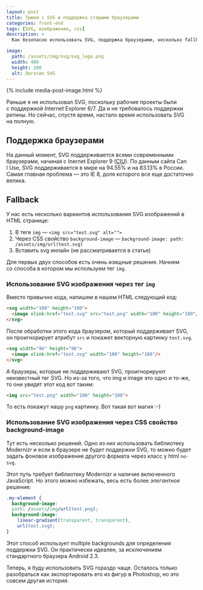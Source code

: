 ```yaml
---
layout: post
title: Трюки с SVG и поддержка старыми браузерами
categories: front-end
tags: [SVG, изображения, css]
description: >
  Как безопасно использовать SVG, поддержка браузерами, несколько fallback-ов для старых браузеров.

image:
  path: /assets/img/svg/svg_logo.png
  width: 400
  height: 200
  alt: Логотип SVG
---
```


{% include media-post-image.html %}

Раньше я не использовал SVG, поскольку рабочие проекты были с поддержкой Internet Explorer 6/7. Да и не требовалось поддержки ретины. Но сейчас, спустя время, настало время использовать SVG на полную.

## Поддержка браузерами

На данный момент, SVG поддерживается всеми современными браузерами, начиная с Inernet Explorer 9 ([CIU](http://caniuse.com/#feat=svg)). По данным сайта Can I Use, SVG поддерживается в мире на 94.55% и на 83.13% в России. Самая главная проблема — это IE 8, доля которого все еще достаточно велика.

## Fallback
У нас есть несколько вариантов использования SVG изображений в HTML странице:

1. В теге `img` — `<img src="test.svg" alt="">`
1. Через CSS свойство `background-image` — `background-image:
  path: /assets/img/url(test.svg)`
1. Вставить svg инлайн (не рассматривается в статье)</li>

Для первых двух способов есть очень изящные решения. Начнем со способа в котором мы используем тег `img`.

### Использование SVG изображения через тег `img`

Вместо привычно кода, напишем в нашем HTML следующий код:

```html
<svg width="100" height="100">
  <image xlink:href="test.svg" src="test.png" width="100" height="100"/>
</svg>
```

После обработки этого кода браузером, который поддерживает SVG, он проигнорирует атрибут `src` и покажет векторную картинку `test.svg`.

```html
<svg width="96" height="96">
  <image xlink:href="test.svg" width="100" height="100"/>
</svg>
```

А браузеры, которые не поддерживают SVG, проигнорируют неизвестный тег SVG. Но из-за того, что img и image это одно и то-же, то они увидят этот код вот таким:

```html
<img src="test.png" width="100" height="100">
```

То есть покажут нашу `png` картинку. Вот такая вот магия :-)

### Использование SVG изображения через CSS свойство background-image

Тут есть несколько решений. Одно из них использовать библиотеку Modernizr и если в браузере не будет поддержки SVG, то можно будет задать фоновое изображение другого формата через класс у html `no-svg`.

Этот путь требует библиотеку Modernizr и наличие включенного JavaScript. Но этого можно избежать, весь есть более _элегантное_ решение:

```css
.my-element {
  background-image:
  path: /assets/img/url(test.png);
  background-image:
    linear-gradient(transparent, transparent),
    url(test.svg);
}
```

Этот способ использует multiple backgrounds для определения поддержки SVG. Он практически идеален, за исключением стандартного браузера Android 2.3.

Теперь, я буду использовать SVG гораздо чаще. Осталось только разобраться как экспортировать его из фигур в Photoshop, но это совсем другая история.
